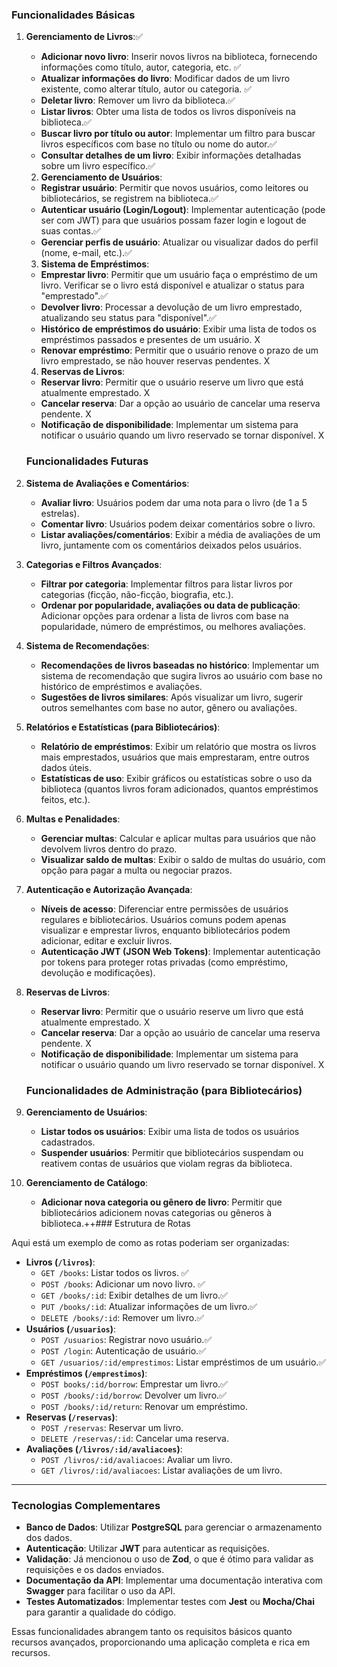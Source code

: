### Funcionalidades Básicas

1. **Gerenciamento de Livros**:✅
    - **Adicionar novo livro**: Inserir novos livros na biblioteca, fornecendo informações como título, autor, categoria, etc. ✅
    - **Atualizar informações do livro**: Modificar dados de um livro existente, como alterar título, autor ou categoria. ✅
    - **Deletar livro**: Remover um livro da biblioteca.✅
    - **Listar livros**: Obter uma lista de todos os livros disponíveis na biblioteca.✅
    - **Buscar livro por título ou autor**: Implementar um filtro para buscar livros específicos com base no título ou nome do autor.✅
    - **Consultar detalhes de um livro**: Exibir informações detalhadas sobre um livro específico.✅

    2. **Gerenciamento de Usuários**:
    - **Registrar usuário**: Permitir que novos usuários, como leitores ou bibliotecários, se registrem na biblioteca.✅
    - **Autenticar usuário (Login/Logout)**: Implementar autenticação (pode ser com JWT) para que usuários possam fazer login e logout de suas contas.✅
    - **Gerenciar perfis de usuário**: Atualizar ou visualizar dados do perfil (nome, e-mail, etc.).✅

    3. **Sistema de Empréstimos**:
    - **Emprestar livro**: Permitir que um usuário faça o empréstimo de um livro. Verificar se o livro está disponível e atualizar o status para "emprestado".✅
    - **Devolver livro**: Processar a devolução de um livro emprestado, atualizando seu status para "disponível".✅
    - **Histórico de empréstimos do usuário**: Exibir uma lista de todos os empréstimos passados e presentes de um usuário. X
    - **Renovar empréstimo**: Permitir que o usuário renove o prazo de um livro emprestado, se não houver reservas pendentes. X

    4. **Reservas de Livros**:
    - **Reservar livro**: Permitir que o usuário reserve um livro que está atualmente emprestado. X
    - **Cancelar reserva**: Dar a opção ao usuário de cancelar uma reserva pendente. X
    - **Notificação de disponibilidade**: Implementar um sistema para notificar o usuário quando um livro reservado se tornar disponível. X

    ### Funcionalidades Futuras

1. **Sistema de Avaliações e Comentários**:
    - **Avaliar livro**: Usuários podem dar uma nota para o livro (de 1 a 5 estrelas).
    - **Comentar livro**: Usuários podem deixar comentários sobre o livro.
    - **Listar avaliações/comentários**: Exibir a média de avaliações de um livro, juntamente com os comentários deixados pelos usuários.
2. **Categorias e Filtros Avançados**:
    - **Filtrar por categoria**: Implementar filtros para listar livros por categorias (ficção, não-ficção, biografia, etc.).
    - **Ordenar por popularidade, avaliações ou data de publicação**: Adicionar opções para ordenar a lista de livros com base na popularidade, número de empréstimos, ou melhores avaliações.
3. **Sistema de Recomendações**:
    - **Recomendações de livros baseadas no histórico**: Implementar um sistema de recomendação que sugira livros ao usuário com base no histórico de empréstimos e avaliações.
    - **Sugestões de livros similares**: Após visualizar um livro, sugerir outros semelhantes com base no autor, gênero ou avaliações.
4. **Relatórios e Estatísticas (para Bibliotecários)**:
    - **Relatório de empréstimos**: Exibir um relatório que mostra os livros mais emprestados, usuários que mais emprestaram, entre outros dados úteis.
    - **Estatísticas de uso**: Exibir gráficos ou estatísticas sobre o uso da biblioteca (quantos livros foram adicionados, quantos empréstimos feitos, etc.).
5. **Multas e Penalidades**:
    - **Gerenciar multas**: Calcular e aplicar multas para usuários que não devolvem livros dentro do prazo.
    - **Visualizar saldo de multas**: Exibir o saldo de multas do usuário, com opção para pagar a multa ou negociar prazos.
6. **Autenticação e Autorização Avançada**:
    - **Níveis de acesso**: Diferenciar entre permissões de usuários regulares e bibliotecários. Usuários comuns podem apenas visualizar e emprestar livros, enquanto bibliotecários podem adicionar, editar e excluir livros.
    - **Autenticação JWT (JSON Web Tokens)**: Implementar autenticação por tokens para proteger rotas privadas (como empréstimo, devolução e modificações).
7.  **Reservas de Livros**:
    - **Reservar livro**: Permitir que o usuário reserve um livro que está atualmente emprestado. X
    - **Cancelar reserva**: Dar a opção ao usuário de cancelar uma reserva pendente. X
    - **Notificação de disponibilidade**: Implementar um sistema para notificar o usuário quando um livro reservado se tornar disponível. X
    ### Funcionalidades de Administração (para Bibliotecários)

1. **Gerenciamento de Usuários**:
    - **Listar todos os usuários**: Exibir uma lista de todos os usuários cadastrados.
    - **Suspender usuários**: Permitir que bibliotecários suspendam ou reativem contas de usuários que violam regras da biblioteca.
2. **Gerenciamento de Catálogo**:
    - **Adicionar nova categoria ou gênero de livro**: Permitir que bibliotecários adicionem novas categorias ou gêneros à biblioteca.++### Estrutura de Rotas

Aqui está um exemplo de como as rotas poderiam ser organizadas:

- **Livros (`/livros`)**:
    - `GET /books`: Listar todos os livros. ✅
    - `POST /books`: Adicionar um novo livro. ✅
    - `GET /books/:id`: Exibir detalhes de um livro.✅
    - `PUT /books/:id`: Atualizar informações de um livro.✅
    - `DELETE /books/:id`: Remover um livro.✅
- **Usuários (`/usuarios`)**:
    - `POST /usuarios`: Registrar novo usuário.✅
    - `POST /login`: Autenticação de usuário.✅
    - `GET /usuarios/:id/emprestimos`: Listar empréstimos de um usuário.✅
- **Empréstimos (`/emprestimos`)**:
    - `POST books/:id/borrow`: Emprestar um livro.✅
    - `POST /books/:id/borrow`: Devolver um livro.✅
    - `POST /books/:id/return`: Renovar um empréstimo.
- **Reservas (`/reservas`)**:
    - `POST /reservas`: Reservar um livro.
    - `DELETE /reservas/:id`: Cancelar uma reserva.
- **Avaliações (`/livros/:id/avaliacoes`)**:
    - `POST /livros/:id/avaliacoes`: Avaliar um livro.
    - `GET /livros/:id/avaliacoes`: Listar avaliações de um livro.

---

### Tecnologias Complementares

- **Banco de Dados**: Utilizar **PostgreSQL**  para gerenciar o armazenamento dos dados.
- **Autenticação**: Utilizar **JWT** para autenticar as requisições.
- **Validação**: Já mencionou o uso de **Zod**, o que é ótimo para validar as requisições e os dados enviados.
- **Documentação da API**: Implementar uma documentação interativa com **Swagger** para facilitar o uso da API.
- **Testes Automatizados**: Implementar testes com **Jest** ou **Mocha/Chai** para garantir a qualidade do código.

Essas funcionalidades abrangem tanto os requisitos básicos quanto recursos avançados, proporcionando uma aplicação completa e rica em recursos.